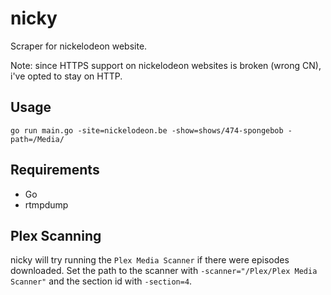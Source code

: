 # nicky
Scraper for nickelodeon website.

Note: since HTTPS support on nickelodeon websites is broken (wrong CN), i've opted to stay on HTTP.

## Usage
```
go run main.go -site=nickelodeon.be -show=shows/474-spongebob -path=/Media/
```

## Requirements
* Go
* rtmpdump

## Plex Scanning
nicky will try running the `Plex Media Scanner` if there were episodes downloaded. Set the path to the scanner with `-scanner="/Plex/Plex Media Scanner"` and the section id with `-section=4`.

